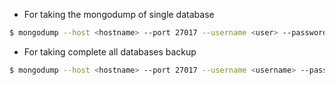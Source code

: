 - For taking the mongodump of single database 

```bash
$ mongodump --host <hostname> --port 27017 --username <user> --password <password> --authenticationDatabase <usually-admin db> --db <name-of-database-whose-backup-needs-to-be-taken> --gzip --archive=filename.zip
```

- For taking complete all databases backup

```bash
$ mongodump --host <hostname> --port 27017 --username <username> --password <password> --gzip --archive=standalone-complete-host.gzip
```